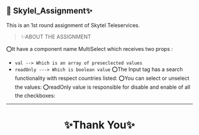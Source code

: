 ## 🔗 Skylel_Assignment✨

This is an 1st round assignment of Skytel Teleservices.

> ✨ABOUT THE ASSIGNMENT

⭕It have a component name MultiSelect which receives two props :

- `val --> Which is an array of preseclected values`
- `readOnly ---> Which is boolean value`
  ⭕The Input tag has a search functionality with respect countries listed:
  ⭕You can select or unselect the values:
  ⭕readOnly value is responsible for disable and enable of all the checkboxes:

---

<h1 align="center">✨Thank You✨</h1>
